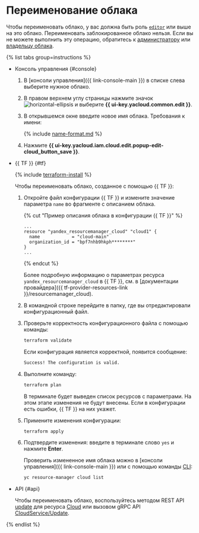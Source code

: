# Переименование облака

Чтобы переименовать облако, у вас должна быть роль [`editor`](../../../iam/roles-reference.md#editor) или выше на это облако. Переименовать заблокированное облако нельзя. Если вы не можете выполнить эту операцию, обратитесь к [администратору](../../../iam/roles-reference.md#admin) или [владельцу облака](../../concepts/resources-hierarchy.md#owner).

{% list tabs group=instructions %}

- Консоль управления {#console}

  1. В [консоли управления]({{ link-console-main }}) в списке слева выберите нужное облако.
  1. В правом верхнем углу страницы нажмите значок ![horizontal-ellipsis](../../../_assets/console-icons/ellipsis.svg) и выберите **{{ ui-key.yacloud.common.edit }}**.
  1. В открывшемся окне введите новое имя облака. Требования к имени:

	 {% include [name-format.md](../../../_includes/name-format.md) %}

  1. Нажмите **{{ ui-key.yacloud.iam.cloud.edit.popup-edit-cloud_button_save }}**.

- {{ TF }} {#tf}

  {% include [terraform-install](../../../_includes/terraform-install.md) %}

  Чтобы переименовать облако, созданное с помощью {{ TF }}:

  1. Откройте файл конфигурации {{ TF }} и измените значение параметра `name` во фрагменте с описанием облака.

      {% cut "Пример описания облака в конфигурации {{ TF }}" %}

      ```hcl
      ...
      resource "yandex_resourcemanager_cloud" "cloud1" {
        name            = "cloud-main"
        organization_id = "bpf7nhb9hkph********"
      }
      ...
      ```

      {% endcut %}

      Более подробную информацию о параметрах ресурса `yandex_resourcemanager_cloud` в {{ TF }}, см. в [документации провайдера]({{ tf-provider-resources-link }}/resourcemanager_cloud).
  1. В командной строке перейдите в папку, где вы отредактировали конфигурационный файл.
  1. Проверьте корректность конфигурационного файла с помощью команды:

      ```bash
      terraform validate
      ```
     
      Если конфигурация является корректной, появится сообщение:
     
      ```bash
      Success! The configuration is valid.
      ```

  1. Выполните команду:

      ```bash
      terraform plan
      ```
  
      В терминале будет выведен список ресурсов с параметрами. На этом этапе изменения не будут внесены. Если в конфигурации есть ошибки, {{ TF }} на них укажет.
  1. Примените изменения конфигурации:

      ```bash
      terraform apply
      ```
     
  1. Подтвердите изменения: введите в терминале слово `yes` и нажмите **Enter**.

      Проверить измененное имя облака можно в [консоли управления]({{ link-console-main }}) или с помощью команды [CLI](../../../cli/quickstart.md):

      ```bash
      yc resource-manager cloud list
      ```

- API {#api}

  Чтобы переименовать облако, воспользуйтесь методом REST API [update](../../api-ref/Cloud/update.md) для ресурса [Cloud](../../api-ref/Cloud/index.md) или вызовом gRPC API [CloudService/Update](../../api-ref/grpc/cloud_service.md#Update).

{% endlist %}